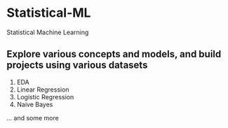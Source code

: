 # Statistical-ML
Statistical Machine Learning


## Explore various concepts and models, and build projects using various datasets
1. EDA
2. Linear Regression
3. Logistic Regression
4. Naive Bayes

... and some more